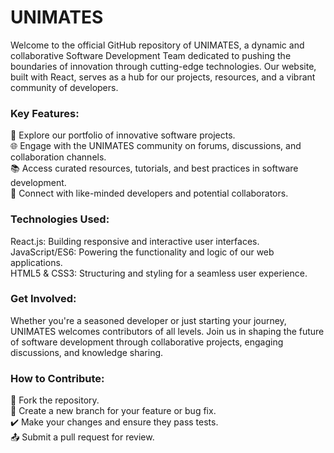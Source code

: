 # UNIMATES
Welcome to the official GitHub repository of UNIMATES, a dynamic and collaborative Software Development Team dedicated to pushing the boundaries of innovation through cutting-edge technologies. Our website, built with React, serves as a hub for our projects, resources, and a vibrant community of developers.

### Key Features:

🚀 Explore our portfolio of innovative software projects. <br>
🌐 Engage with the UNIMATES community on forums, discussions, and collaboration channels. <br>
📚 Access curated resources, tutorials, and best practices in software development. <br>
🤝 Connect with like-minded developers and potential collaborators. <br>

### Technologies Used:

React.js: Building responsive and interactive user interfaces. <br>
JavaScript/ES6: Powering the functionality and logic of our web applications. <br>
HTML5 & CSS3: Structuring and styling for a seamless user experience. <br>

### Get Involved:
Whether you're a seasoned developer or just starting your journey, UNIMATES welcomes contributors of all levels. Join us in shaping the future of software development through collaborative projects, engaging discussions, and knowledge sharing.

### How to Contribute:

🍴 Fork the repository. <br>
🔧 Create a new branch for your feature or bug fix. <br>
✔️ Make your changes and ensure they pass tests. <br>
📤 Submit a pull request for review. <br>
